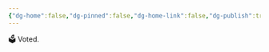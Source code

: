 ```yaml
---
{"dg-home":false,"dg-pinned":false,"dg-home-link":false,"dg-publish":true,"tags":["dgblip"],"disabled rules":["yaml-title","yaml-title-alias","file-name-heading"],"title":"philipp on mastodon @ 2024-06-09","created-date":"2024-06-09T08:39:36","id":112585760895781220,"updated-date":"2025-05-02T08:50:44","dg-path":"blips/112585760895781220.md","permalink":"/blips/112585760895781220/","dgPassFrontmatter":true}
---
```



🗳️ Voted.



